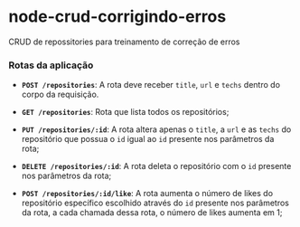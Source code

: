 # node-crud-corrigindo-erros
CRUD de repossitories para treinamento de correção de erros

### Rotas da aplicação

- **`POST /repositories`**: A rota deve receber `title`, `url` e `techs` dentro do corpo da requisição.

- **`GET /repositories`**: Rota que lista todos os repositórios;

- **`PUT /repositories/:id`**: A rota altera apenas o `title`, a `url` e as `techs` do repositório que possua o `id` igual ao `id` presente nos parâmetros da rota;

- **`DELETE /repositories/:id`**: A rota deleta o repositório com o `id` presente nos parâmetros da rota;

- **`POST /repositories/:id/like`**: A rota aumenta o número de likes do repositório específico escolhido através do `id` presente nos parâmetros da rota, a cada chamada dessa rota, o número de likes aumenta em 1;
